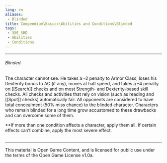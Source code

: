 ```yaml
---
lang: en
aliases:
 - Blinded
title: Compendium\Basics\Abilities and Conditions\Blinded
tags: 
 - 35E_SRD
 - Abilities
 - Conditions
---
```


---
###### Blinded

The character cannot see. He takes a –2 penalty to Armor Class, loses his Dexterity bonus to AC (if any), moves at half speed, and takes a –4 penalty on [[Search]] checks and on most Strength- and Dexterity-based skill checks. All checks and activities that rely on vision (such as reading and [[Spot]] checks) automatically fail. All opponents are considered to have total concealment (50% miss chance) to the blinded character. Characters who remain blinded for a long time grow accustomed to these drawbacks and can overcome some of them.

**If more than one condition affects a character, apply them all. If certain effects can’t combine, apply the most severe effect.
<br><br>

---

This material is Open Game Content, and is licensed for public use under the terms of the Open Game License v1.0a.
